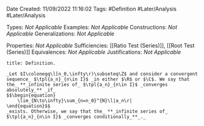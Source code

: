<div class="topSpace"></div>

Date Created: 11/09/2022 11:16:02
Tags: #Definition #Later/Analysis #Later/Analysis

Types: _Not Applicable_
Examples: _Not Applicable_
Constructions: _Not Applicable_
Generalizations: _Not Applicable_

Properties: _Not Applicable_
Sufficiencies: [[Ratio Test (Series)]], [[Root Test (Series)]]
Equivalences: _Not Applicable_
Justifications: _Not Applicable_

``` ad-Definition
title: Definition.

_Let $I\coloneqq\l[n_0,\infty\r)\subseteq\Z$ and consider a convergent sequence_ $\tpl{a_n}_{n\in I}$ _in either $\R$ or $\C$. We say that the_ **_infinite series of_ $\tpl{a_n}_{n\in I}$ _converges absolutely_** _if_
$$\begin{equation}
    \lim_{N\to\infty}\sum_{n=n_0}^{N}\l|a_n\r|
\end{equation}$$
_exists. Otherwise, we say that the_ **_infinite series of_ $\tpl{a_n}_{n\in I}$ _converges conditionally_**_._

```
